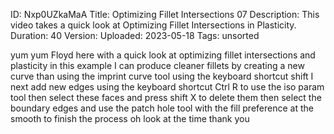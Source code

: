 ID: Nxp0UZkaMaA
Title: Optimizing Fillet Intersections 07
Description: This video takes a quick look at Optimizing Fillet Intersections in Plasticity.
Duration: 40
Version: 
Uploaded: 2023-05-18
Tags: unsorted

yum yum Floyd here with a quick look at
optimizing fillet intersections and
plasticity in this example I can produce
cleaner fillets by creating a new curve
than using the imprint curve tool using
the keyboard shortcut shift I next add
new edges using the keyboard shortcut
Ctrl R to use the iso param tool
then select these faces and press shift
X to delete them
then select the boundary edges and use
the patch hole tool with the fill
preference at the smooth to finish the
process
oh look at the time
thank you
